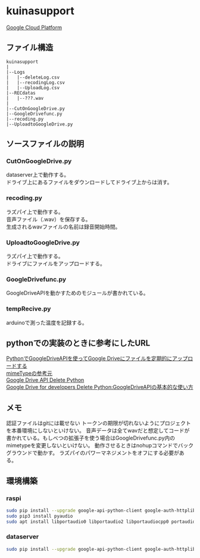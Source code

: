 # kuinasupport
[Google Cloud Platform](https://console.cloud.google.com/getting-started)

## ファイル構造
~~~
kuinasupport
|
|--Logs
|   |--deleteLog.csv
|   |--recodingLog.csv
|   |--UploadLog.csv
|--RECdatas
|   |--???.wav
|
|--CutOnGoogleDrive.py
|--GoogleDrivefunc.py
|--recoding.py
|--UploadtoGoogleDrive.py
~~~

## ソースファイルの説明
### CutOnGoogleDrive.py
dataserver上で動作する。  
ドライブ上にあるファイルをダウンロードしてドライブ上からは消す。

### recoding.py
ラズパイ上で動作する。  
音声ファイル（.wav）を保存する。  
生成されるwavファイルの名前は録音開始時間。  

### UploadtoGoogleDrive.py
ラズパイ上で動作する。  
ドライブにファイルをアップロードする。

### GoogleDrivefunc.py
GoogleDriveAPIを動かすためのモジュールが書かれている。

### tempRecive.py
arduinoで測った温度を記録する。

## pythonでの実装のときに参考にしたURL
[PythonでGoogleDriveAPIを使ってGoogle Driveにファイルを定期的にアップロードする](https://qiita.com/munaita_/items/d03b67b74868c3e4fb2d)  
[mimeTypeの参考元](https://www.tagindex.com/html5/basic/mimetype.html)  
[Google Drive API Delete Python](https://stackoverflow.com/questions/54131041/google-drive-api-delete-python)  
[Google Drive for developers Delete ](https://developers.google.com/drive/api/v2/reference/files/delete)
[Python:GoogleDriveAPIの基本的な使い方](https://zenn.dev/wtkn25/articles/python-googledriveapi-operation)


## メモ  
認証ファイルはgitには載せない
トークンの期限が切れないようにプロジェクトを本番環境にしないといけない。
音声データは全てwavだと想定してコードが書かれている。もしべつの拡張子を使う場合はGoogleDrivefunc.py内のmimetypeを変更しないといけない。
動作させるときはnohupコマンドでバックグラウンドで動かす。
ラズパイのパワーマネジメントをオフにする必要がある。

## 環境構築
### raspi
~~~bash
sudo pip install --upgrade google-api-python-client google-auth-httplib2 google-auth-oauthlib oauth2client
sudo pip3 install pyaudio
sudo apt install libportaudio0 libportaudio2 libportaudiocpp0 portaudio19-dev
~~~
### dataserver
~~~bash
sudo pip install --upgrade google-api-python-client google-auth-httplib2 google-auth-oauthlib oauth2client
~~~
